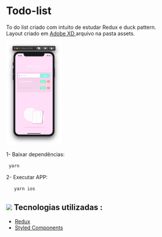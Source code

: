 # Todo-list
To do list criado com intuito de estudar Redux e duck pattern.<br/>
Layout criado em <a href="https://www.adobe.com/br/products/xd.html"> Adobe XD </a> arquivo na pasta assets.

  <img src="./assets/print.png" width="30%"/>

1- Baixar dependências: 
```javascript
 yarn
```

2- Executar APP:
```javascript
   yarn ios
```

  <h2> <img src="https://images.vexels.com/media/users/3/157497/isolated/preview/80fb4ff2c70916ecaa376fbe6b83fe4c-ilustra----o-de-laptop-de-escrit--rio-by-vexels.png" width="40px" style="padding-top:5px"/> Tecnologias utilizadas :</h2> 
  <ul>
    <li><a href="https://redux.js.org/api/api-reference"> Redux </a></li>
    <li><a href="https://styled-components.com/docs"> Styled Components </a></li>
  </ul>
